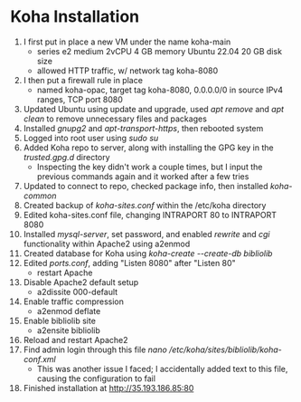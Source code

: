 # Koha Installation
1. I first put in place a new VM under the name koha-main
	- series e2 medium 2vCPU 4 GB memory Ubuntu 22.04 20 GB disk size
	- allowed HTTP traffic, w/ network tag koha-8080
2. I then put a firewall rule in place
	- named koha-opac, target tag koha-8080, 0.0.0.0/0 in source IPv4 ranges, TCP port 8080
3. Updated Ubuntu using update and upgrade, used *apt remove* and *apt clean* to remove unnecessary files and packages
4. Installed *gnupg2* and *apt-transport-https*, then rebooted system
5. Logged into root user using *sudo su*
6. Added Koha repo to server, along with installing the GPG key in the *trusted.gpg.d* directory
	- Inspecting the key didn't work a couple times, but I input the previous commands again and it worked after a few tries
7. Updated to connect to repo, checked package info, then installed *koha-common*
8. Created backup of *koha-sites.conf* within the /etc/koha directory
9. Edited koha-sites.conf file, changing INTRAPORT 80 to INTRAPORT 8080
10. Installed *mysql-server*, set password, and enabled *rewrite* and *cgi* functionality within Apache2 using a2enmod
11. Created database for Koha using *koha-create --create-db bibliolib*
12. Edited *ports.conf*, adding "Listen 8080" after "Listen 80"
	- restart Apache
13. Disable Apache2 default setup
	- a2dissite 000-default
14. Enable traffic compression
	- a2enmod deflate
15. Enable bibliolib site
	- a2ensite bibliolib
16. Reload and restart Apache2
17. Find admin login through this file *nano /etc/koha/sites/bibliolib/koha-conf.xml*
	- This was another issue I faced; I accidentally added text to this file, causing the configuration to fail
18. Finished installation at http://35.193.186.85:80


